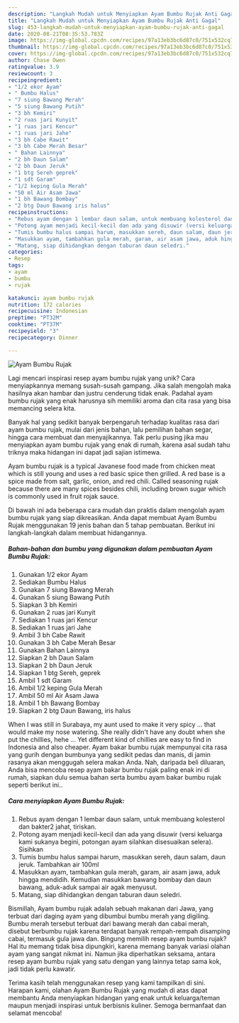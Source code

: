 ```yaml
---
description: "Langkah Mudah untuk Menyiapkan Ayam Bumbu Rujak Anti Gagal"
title: "Langkah Mudah untuk Menyiapkan Ayam Bumbu Rujak Anti Gagal"
slug: 453-langkah-mudah-untuk-menyiapkan-ayam-bumbu-rujak-anti-gagal
date: 2020-08-21T08:35:53.783Z
image: https://img-global.cpcdn.com/recipes/97a13eb3bc6d87c0/751x532cq70/ayam-bumbu-rujak-foto-resep-utama.jpg
thumbnail: https://img-global.cpcdn.com/recipes/97a13eb3bc6d87c0/751x532cq70/ayam-bumbu-rujak-foto-resep-utama.jpg
cover: https://img-global.cpcdn.com/recipes/97a13eb3bc6d87c0/751x532cq70/ayam-bumbu-rujak-foto-resep-utama.jpg
author: Chase Owen
ratingvalue: 3.9
reviewcount: 3
recipeingredient:
- "1/2 ekor Ayam"
- " Bumbu Halus"
- "7 siung Bawang Merah"
- "5 siung Bawang Putih"
- "3 bh Kemiri"
- "2 ruas jari Kunyit"
- "1 ruas jari Kencur"
- "1 ruas jari Jahe"
- "3 bh Cabe Rawit"
- "3 bh Cabe Merah Besar"
- " Bahan Lainnya"
- "2 bh Daun Salam"
- "2 bh Daun Jeruk"
- "1 btg Sereh geprek"
- "1 sdt Garam"
- "1/2 keping Gula Merah"
- "50 ml Air Asam Jawa"
- "1 bh Bawang Bombay"
- "2 btg Daun Bawang iris halus"
recipeinstructions:
- "Rebus ayam dengan 1 lembar daun salam, untuk membuang kolesterol dan bakter2 jahat, tiriskan."
- "Potong ayam menjadi kecil-kecil dan ada yang disuwir (versi keluarga kami sukanya begini, potongan ayam silahkan disesuaikan selera). Sisihkan"
- "Tumis bumbu halus sampai harum, masukkan sereh, daun salam, daun jeruk. Tambahkan air 100ml"
- "Masukkan ayam, tambahkan gula merah, garam, air asam jawa, aduk hingga mendidih. Kemudian masukkan bawang bombay dan daun bawang, aduk-aduk sampai air agak menyusut."
- "Matang, siap dihidangkan dengan taburan daun seledri."
categories:
- Resep
tags:
- ayam
- bumbu
- rujak

katakunci: ayam bumbu rujak 
nutrition: 172 calories
recipecuisine: Indonesian
preptime: "PT32M"
cooktime: "PT37M"
recipeyield: "3"
recipecategory: Dinner

---
```



![Ayam Bumbu Rujak](https://img-global.cpcdn.com/recipes/97a13eb3bc6d87c0/751x532cq70/ayam-bumbu-rujak-foto-resep-utama.jpg)

Lagi mencari inspirasi resep ayam bumbu rujak yang unik? Cara menyiapkannya memang susah-susah gampang. Jika salah mengolah maka hasilnya akan hambar dan justru cenderung tidak enak. Padahal ayam bumbu rujak yang enak harusnya sih memiliki aroma dan cita rasa yang bisa memancing selera kita.

Banyak hal yang sedikit banyak berpengaruh terhadap kualitas rasa dari ayam bumbu rujak, mulai dari jenis bahan, lalu pemilihan bahan segar, hingga cara membuat dan menyajikannya. Tak perlu pusing jika mau menyiapkan ayam bumbu rujak yang enak di rumah, karena asal sudah tahu triknya maka hidangan ini dapat jadi sajian istimewa.

Ayam bumbu rujak is a typical Javanese food made from chicken meat which is still young and uses a red basic spice then grilled. A red base is a spice made from salt, garlic, onion, and red chili. Called seasoning rujak because there are many spices besides chili, including brown sugar which is commonly used in fruit rojak sauce.


Di bawah ini ada beberapa cara mudah dan praktis dalam mengolah ayam bumbu rujak yang siap dikreasikan. Anda dapat membuat Ayam Bumbu Rujak menggunakan 19 jenis bahan dan 5 tahap pembuatan. Berikut ini langkah-langkah dalam membuat hidangannya.

<!--inarticleads1-->

##### Bahan-bahan dan bumbu yang digunakan dalam pembuatan Ayam Bumbu Rujak:

1. Gunakan 1/2 ekor Ayam
1. Sediakan  Bumbu Halus
1. Gunakan 7 siung Bawang Merah
1. Gunakan 5 siung Bawang Putih
1. Siapkan 3 bh Kemiri
1. Gunakan 2 ruas jari Kunyit
1. Sediakan 1 ruas jari Kencur
1. Sediakan 1 ruas jari Jahe
1. Ambil 3 bh Cabe Rawit
1. Gunakan 3 bh Cabe Merah Besar
1. Gunakan  Bahan Lainnya
1. Siapkan 2 bh Daun Salam
1. Siapkan 2 bh Daun Jeruk
1. Siapkan 1 btg Sereh, geprek
1. Ambil 1 sdt Garam
1. Ambil 1/2 keping Gula Merah
1. Ambil 50 ml Air Asam Jawa
1. Ambil 1 bh Bawang Bombay
1. Siapkan 2 btg Daun Bawang, iris halus


When I was still in Surabaya, my aunt used to make it very spicy … that would make my nose watering. She really didn&#39;t have any doubt when she put the chillies, hehe … Yet different kind of chillies are easy to find in Indonesia and also cheaper. Ayam bakar bumbu rujak mempunyai cita rasa yang gurih dengan bumbunya yang sedikit pedas dan manis, di jamin rasanya akan menggugah selera makan Anda. Nah, daripada beli diluaran, Anda bisa mencoba resep ayam bakar bumbu rujak paling enak ini di rumah, siapkan dulu semua bahan serta bumbu ayam bakar bumbu rujak seperti berikut ini.. 

<!--inarticleads2-->

##### Cara menyiapkan Ayam Bumbu Rujak:

1. Rebus ayam dengan 1 lembar daun salam, untuk membuang kolesterol dan bakter2 jahat, tiriskan.
1. Potong ayam menjadi kecil-kecil dan ada yang disuwir (versi keluarga kami sukanya begini, potongan ayam silahkan disesuaikan selera). Sisihkan
1. Tumis bumbu halus sampai harum, masukkan sereh, daun salam, daun jeruk. Tambahkan air 100ml
1. Masukkan ayam, tambahkan gula merah, garam, air asam jawa, aduk hingga mendidih. Kemudian masukkan bawang bombay dan daun bawang, aduk-aduk sampai air agak menyusut.
1. Matang, siap dihidangkan dengan taburan daun seledri.


Bismillah, Ayam bumbu rujak adalah sebuah makanan dari Jawa, yang terbuat dari daging ayam yang dibumbui bumbu merah yang digiling. Bumbu merah tersebut terbuat dari bawang merah dan cabai merah, disebut berbumbu rujak karena terdapat banyak rempah-rempah disamping cabai, termasuk gula jawa dan. Bingung memilih resep ayam bumbu rujak? Hal itu memang tidak bisa dipungkiri, karena memang banyak variasi olahan ayam yang sangat nikmat ini. Namun jika diperhatikan seksama, antara resep ayam bumbu rujak yang satu dengan yang lainnya tetap sama kok, jadi tidak perlu kawatir. 

Terima kasih telah menggunakan resep yang kami tampilkan di sini. Harapan kami, olahan Ayam Bumbu Rujak yang mudah di atas dapat membantu Anda menyiapkan hidangan yang enak untuk keluarga/teman maupun menjadi inspirasi untuk berbisnis kuliner. Semoga bermanfaat dan selamat mencoba!

